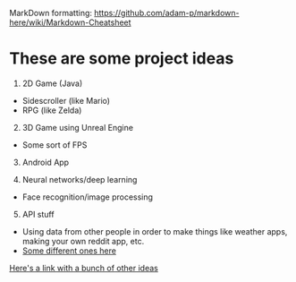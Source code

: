 MarkDown formatting: https://github.com/adam-p/markdown-here/wiki/Markdown-Cheatsheet

# These are some project ideas
1. 2D Game (Java)
* Sidescroller (like Mario)
* RPG (like Zelda)

2. 3D Game using Unreal Engine
* Some sort of FPS

3. Android App  


4. Neural networks/deep learning
* Face recognition/image processing

5. API stuff
* Using data from other people in order to make things like weather apps, making your own reddit app, etc.
* [Some different ones here](https://www.reddit.com/r/webdev/comments/3wrswc/what_are_some_fun_apis_to_play_with/?st=j86hwwvd&sh=106ea346)

[Here's a link with a bunch of other ideas](https://livingliferichly.com/epic-list-of-side-project-ideas-for-programmers/)
